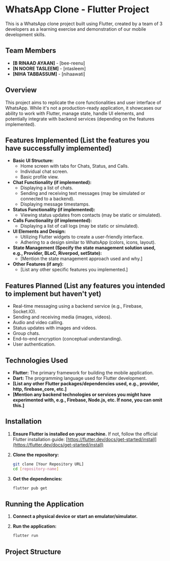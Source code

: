 # WhatsApp Clone - Flutter Project


This is a WhatsApp clone project built using Flutter, created by a team of 3 developers as a learning exercise and demonstration of our mobile development skills.

## Team Members

* **[B RINAAD AYAAN]** - [bee-reenu]
* **[N NOORE TASLEEM]** - [ntasleem]
* **[NIHA TABBASSUM]** - [nihaawati]

## Overview

This project aims to replicate the core functionalities and user interface of WhatsApp. While it's not a production-ready application, it showcases our ability to work with Flutter, manage state, handle UI elements, and potentially integrate with backend services (depending on the features implemented).

## Features Implemented (List the features you have successfully implemented)

* **Basic UI Structure:**
    * Home screen with tabs for Chats, Status, and Calls.
    * Individual chat screen.
    * Basic profile view.
* **Chat Functionality (if implemented):**
    * Displaying a list of chats.
    * Sending and receiving text messages (may be simulated or connected to a backend).
    * Displaying message timestamps.
* **Status Functionality (if implemented):**
    * Viewing status updates from contacts (may be static or simulated).
* **Calls Functionality (if implemented):**
    * Displaying a list of call logs (may be static or simulated).
* **UI Elements and Design:**
    * Utilizing Flutter widgets to create a user-friendly interface.
    * Adhering to a design similar to WhatsApp (colors, icons, layout).
* **State Management (Specify the state management solution used, e.g., Provider, BLoC, Riverpod, setState):**
    * [Mention the state management approach used and why.]
* **Other Features (if any):**
    * [List any other specific features you implemented.]

## Features Planned (List any features you intended to implement but haven't yet)

* Real-time messaging using a backend service (e.g., Firebase, Socket.IO).
* Sending and receiving media (images, videos).
* Audio and video calling.
* Status updates with images and videos.
* Group chats.
* End-to-end encryption (conceptual understanding).
* User authentication.

## Technologies Used

* **Flutter:** The primary framework for building the mobile application.
* **Dart:** The programming language used for Flutter development.
* **[List any other Flutter packages/dependencies used, e.g., provider, http, firebase_core, etc.]**
* **[Mention any backend technologies or services you might have experimented with, e.g., Firebase, Node.js, etc. If none, you can omit this.]**

## Installation

1.  **Ensure Flutter is installed on your machine.** If not, follow the official Flutter installation guide: [https://flutter.dev/docs/get-started/install](https://flutter.dev/docs/get-started/install)

2.  **Clone the repository:**
    ```bash
    git clone [Your Repository URL]
    cd [repository-name]
    ```

3.  **Get the dependencies:**
    ```bash
    flutter pub get
    ```

## Running the Application

1.  **Connect a physical device or start an emulator/simulator.**

2.  **Run the application:**
    ```bash
    flutter run
    ```

## Project Structure